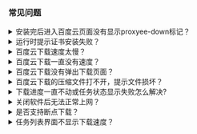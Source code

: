 ### 常见问题
<details>
  <summary>安装完后进入百度云页面没有显示proxyee-down标记？</summary>
  
  **先尝试重启软件和浏览器，若还是不显示可以[安装switchy插件](https://github.com/monkeyWie/proxyee-down/blob/master/.guide/common/switchy/read.md)进行下载**
</details>
<details>
  <summary>运行时提示证书安装失败？</summary>
  
  **请按照教程里的[手动安装证书](https://github.com/monkeyWie/proxyee-down/blob/master/.guide/common/ca/read.md)步骤进行安装**
</details>
<details>
  <summary>百度云下载速度太慢？</summary>
  
  **新建任务时调高分段数，若还是下载慢可能单文件下载被百度云限速了，请尝试批量下载(选中文件夹或多个文件一起下载)。**
</details>
<details>
  <summary>百度云下载一直没有速度？</summary>
  
  **参考[#246](https://github.com/monkeyWie/proxyee-down/issues/246#issuecomment-378516262)**
</details>
<details>
  <summary>百度云下载没有弹出下载页面？</summary>
  
  **若是下载文件夹，文件夹或父级文件夹名称中不能含有+号，有+号的话请修改名称后再下载。**  
  **其他情况请尝试登录百度云再下载或在自己网盘新建一个文件夹再转存进来重新分享新文件夹再下载。**
</details>
<details>
  <summary>百度云下载的压缩文件打不开，提示文件损坏？</summary>
  
  **使用下载器工具里的百度云解压工具进行解压。**
</details>
<details>
  <summary>下载进度一直不动或任务状态显示失败怎么解决?</summary>
  
  **这种情况一般都是下载链接失效了，需要刷新下载链接，具体[查看](https://github.com/monkeyWie/proxyee-down/blob/master/.guide/common/refresh/read.md)**
</details>
<details>
  <summary>关闭软件后无法正常上网？</summary>
  
  **打开IE浏览器，将IE浏览器里的代理设置关闭即可。**
</details>
<details>
  <summary>是否支持断点下载？</summary>
  
  **支持。**
</details>
<details>
  <summary>任务列表界面不显示下载速度？</summary>
  
  **点击任务列表中的任务圈即可显示。**
</details>